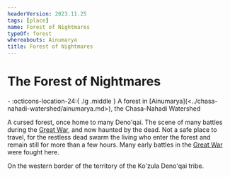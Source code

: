 ```yaml
---
headerVersion: 2023.11.25
tags: [place]
name: Forest of Nightmares
typeOf: forest
whereabouts: Ainumarya
title: Forest of Nightmares
---
```

# The Forest of Nightmares
<div class="grid cards ext-narrow-margin ext-one-column" markdown>
-    :octicons-location-24:{ .lg .middle } A forest in [Ainumarya](<../chasa-nahadi-watershed/ainumarya.md>), the Chasa-Nahadi Watershed  
</div>


A cursed forest, once home to many Deno'qai. The scene of many battles during the [Great War](<../../events/1500s/great-war.md>), and now haunted by the dead. Not a safe place to travel, for the restless dead swarm the living who enter the forest and remain still for more than a few hours. Many early battles in the [Great War](<../../events/1500s/great-war.md>) were fought here. 

On the western border of the territory of the Ko'zula Deno'qai tribe.

